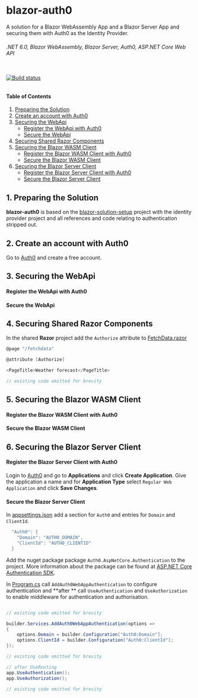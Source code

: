 # blazor-auth0
A solution for a Blazor WebAssembly App and a Blazor Server App and securing them with Auth0 as the Identity Provider.

###### .NET 6.0, Blazor WebAssembly, Blazor Server, Auth0, ASP.NET Core Web API
###### 
\
[![Build status](https://ci.appveyor.com/api/projects/status/6wsbn17wlhuw2oqb?svg=true)](https://ci.appveyor.com/project/grantcolley/blazor-auth0)
###### 


#### Table of Contents
1. [Preparing the Solution](#1-preparing-the-solution)
2. [Create an account with Auth0](#2-create-an-account-with-auth0)
3. [Securing the WebApi](#3-securing-the-webapi)
    * [Register the WebApi with Auth0](#register-the-webapi-with-auth0)
    * [Secure the WebApi](#secure-the-webapi)
4. [Securing Shared Razor Components](#4-securing-shared-razor-components)
5. [Securing the Blazor WASM Client](#5-securing-the-blazor-wasm-client)
    * [Register the Blazor WASM Client with Auth0](#register-the-blazor-wasm-client-with-auth0)
    * [Secure the Blazor WASM Client](#secure-the-blazor-wasm-client)
6. [Securing the Blazor Server Client](#6-securing-the-blazor-server-client)
    * [Register the Blazor Server Client with Auth0](#register-the-blazor-server-client-with-auth0)
    * [Secure the Blazor Server Client](#secure-the-blazor-server-client)

## 1. Preparing the Solution

**blazor-auth0** is based on the [blazor-solution-setup](https://github.com/grantcolley/blazor-solution-setup) project with the identity provider project and all references and code relating to authentication stripped out.

## 2. Create an account with Auth0
Go to [Auth0](https://auth0.com/) and create a free account.

## 3. Securing the WebApi

#### Register the WebApi with Auth0

#### Secure the WebApi

## 4. Securing Shared Razor Components

In the shared **Razor** project add the `Authorize` attribute to [FetchData.razor](https://github.com/grantcolley/blazor-auth0/blob/main/src/Razor/Pages/FetchData.razor)
```C#
@page "/fetchdata"

@attribute [Authorize] 

<PageTitle>Weather forecast</PageTitle>

// existing code omitted for brevity

```
## 5. Securing the Blazor WASM Client

#### Register the Blazor WASM Client with Auth0

#### Secure the Blazor WASM Client

## 6. Securing the Blazor Server Client

#### Register the Blazor Server Client with Auth0
Login to [Auth0](https://auth0.com/) and go to **Applications** and click **Create Application**. Give the application a name and for **Application Type** select `Regular Web Application` and click **Save Changes**.


#### Secure the Blazor Server Client

In [appsettings.json](https://github.com/grantcolley/blazor-auth0/blob/main/src/Blazor.Server.App/appsettings.json) add a section for `Auth0` and entries for `Domain` and `ClientId`.

```C#
  "Auth0": {
    "Domain": "AUTH0_DOMAIN",
    "ClientId": "AUTH0_CLIENTID"
  }

```

Add the nuget package package `Auth0.AspNetCore.Authentication` to the project. More information about the package can be found at [ASP.NET Core Authentication SDK](https://auth0.com/blog/exploring-auth0-aspnet-core-authentication-sdk/**).

In [Program.cs](https://github.com/grantcolley/blazor-auth0/blob/main/src/Blazor.Server.App/Program.cs) call `AddAuth0WebAppAuthentication` to configure authentication and **after ** call `UseAuthentication` and `UseAuthorization` to enable middleware for authentication and authorisation.
```C#

// existing code omitted for brevity

builder.Services.AddAuth0WebAppAuthentication(options =>
{
    options.Domain = builder.Configuration["Auth0:Domain"];
    options.ClientId = builder.Configuration["Auth0:ClientId"];
});

// existing code omitted for brevity

// after UseRouting
app.UseAuthentication();
app.UseAuthorization();

// existing code omitted for brevity

```

